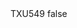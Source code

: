 <?xml version="1.0" encoding="UTF-8"?>
<CustomMetadata xmlns="http://soap.sforce.com/2006/04/metadata">
    <label>TXU549</label>
    <protected>false</protected>
</CustomMetadata>
